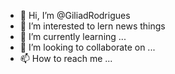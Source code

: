 - 👋 Hi, I’m @GiliadRodrigues
- 👀 I’m interested to lern news things
- 🌱 I’m currently learning ...
- 💞️ I’m looking to collaborate on ...
- 📫 How to reach me ...

<!---
GiliadRodrigues/GiliadRodrigues is a ✨ special ✨ repository because its `README.md` (this file) appears on your GitHub profile.
You can click the Preview link to take a look at your changes.
--->
